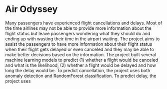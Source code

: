 # Air Odyssey

Many passengers have experienced flight cancellations and delays. Most of the time airlines may not be able to provide more information about the flight status but leave passengers wondering what they should do and ending up with wasting their time in the airport waiting. The project aims to assist the passengers to have more information about their flight status when their flight gets delayed or even canceled and they may be able to make better decisions based on the information. The project built several machine learning models to predict (1) whether a flight would be canceled and what is the likelihood, (2) whether a flight would be delayed and how long the delay would be. To predict cancellation, the project uses both anomaly detection and RandomForest classification. To predict delay, the project uses 

